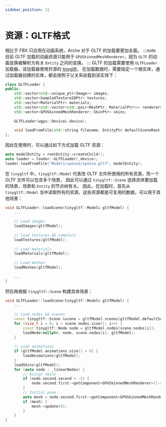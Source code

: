 ```yaml
---
sidebar_position: 11
---
```


# 资源：GLTF格式

相比于 FBX 只应用在动画系统，Arche 对于 GLTF 的加载要更加全面。
:::note
目前 GLTF 加载的动画资源只能用于 `GPUSkinnedMeshRenderer`，因为 `GLTF` 的动画变换被解析为有关 `Entity` 之间的变换。
:::
GLTF 的加载需要使用 `GLTFLoader` 加载器，该加载器使用开源的 [tinygltf](https://github.com/syoyo/tinygltf)。
在加载数据时，需要指定一个根实体，通过加载器创建的实体，都会按照子父关系挂载到该实体下：
```cpp
class GLTFLoader {
public:
    std::vector<std::unique_ptr<Image>> images;
    std::vector<SampledTexture2DPtr> textures;
    std::vector<MaterialPtr> materials;
    std::vector<std::vector<std::pair<MeshPtr, MaterialPtr>>> renderers;
    std::vector<GPUSkinnedMeshRenderer::SkinPtr> skins;
    
    GLTFLoader(wgpu::Device& device);
    
    void loadFromFile(std::string filename, EntityPtr defaultSceneRoot, float scale = 1.0f);
};
```

因此在使用时，可以通过如下方式加载 GLTF 资源：
```cpp
auto modelEntity = rootEntity->createChild();
auto loader = loader::GLTFLoader(_device);
loader.loadFromFile("Models/sponza/sponza.gltf", modelEntity);
```

在 `tinygltf` 中，`tinygltf::Model` 代表改 GLTF 文件所使用的所有资源，而一个 GLTF 文件可以包含多个场景，
因此可以通过 `tinygltf::Scene` 选择具体要加载的场景，场景和 `Entity` 的节点树有关。
因此，在加载时，首先从 `tinygltf::Model` 当中读取所有的资源，这些资源都是可复用的数据，可以用于其他场景：
```cpp
void GLTFLoader::loadScene(tinygltf::Model& gltfModel) {
    ...
    
    // Load images
    loadImages(gltfModel);
    
    // Load textures && samplers
    loadTextures(gltfModel);
    
    // Load materials
    loadMaterials(gltfModel);
    
    // Load meshes
    loadMeshes(gltfModel);
    
    ...
}
```

然后再根据 `tinygltf::Scene` 构建具体场景：
```cpp
void GLTFLoader::loadScene(tinygltf::Model& gltfModel) {
    ...
    
    // Load nodes && scenes
    const tinygltf::Scene &scene = gltfModel.scenes[gltfModel.defaultScene > -1 ? gltfModel.defaultScene : 0];
    for (size_t i = 0; i < scene.nodes.size(); i++) {
        const tinygltf::Node node = gltfModel.nodes[scene.nodes[i]];
        loadNode(nullptr, node, scene.nodes[i], gltfModel);
    }
    
    // Load animations
    if (gltfModel.animations.size() > 0) {
        loadAnimations(gltfModel);
    }
    loadSkins(gltfModel);
    for (auto node : _linearNodes) {
        // Assign skins
        if (node.second.second > -1) {
            node.second.first->getComponent<GPUSkinnedMeshRenderer>()->setSkin(skins[node.second.second]);
        }
        // Initial pose
        auto mesh = node.second.first->getComponent<GPUSkinnedMeshRenderer>();
        if (mesh) {
            mesh->update(0);
        }
    }
}
```
